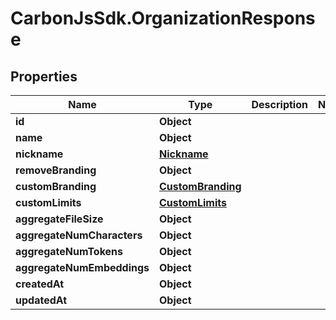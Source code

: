 # CarbonJsSdk.OrganizationResponse

## Properties

Name | Type | Description | Notes
------------ | ------------- | ------------- | -------------
**id** | **Object** |  | 
**name** | **Object** |  | 
**nickname** | [**Nickname**](Nickname.md) |  | 
**removeBranding** | **Object** |  | 
**customBranding** | [**CustomBranding**](CustomBranding.md) |  | 
**customLimits** | [**CustomLimits**](CustomLimits.md) |  | 
**aggregateFileSize** | **Object** |  | 
**aggregateNumCharacters** | **Object** |  | 
**aggregateNumTokens** | **Object** |  | 
**aggregateNumEmbeddings** | **Object** |  | 
**createdAt** | **Object** |  | 
**updatedAt** | **Object** |  | 


